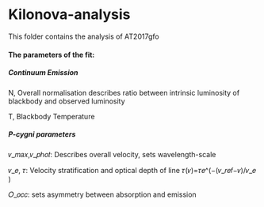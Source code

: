 # Kilonova-analysis

This folder contains the analysis of AT2017gfo

#### The parameters of the fit: 
##### Continuum Emission 
N, Overall normalisation describes ratio between intrinsic luminosity of blackbody and observed luminosity

T, Blackbody Temperature

##### P-cygni parameters
𝑣_𝑚𝑎𝑥,𝑣_𝑝ℎ𝑜𝑡: Describes overall velocity, sets wavelength-scale

𝑣_𝑒, 𝜏: Velocity stratification and optical depth of line 𝜏(𝑣)=𝜏𝑒^(−(𝑣_𝑟𝑒𝑓−𝑣)/𝑣_𝑒 )

𝑂_𝑜𝑐𝑐: sets asymmetry between absorption and emission
